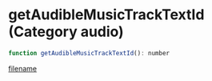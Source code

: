 # getAudibleMusicTrackTextId (Category audio)

```js
function getAudibleMusicTrackTextId(): number
```

[filename](getAudibleMusicTrackTextId_m.md ':include')